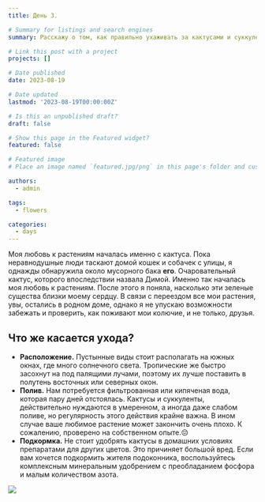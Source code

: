 ```yaml
---
title: День 3.

# Summary for listings and search engines
summary: Расскажу о том, как правильно ухаживать за кактусами и суккулентами.

# Link this post with a project
projects: []

# Date published
date: 2023-08-19

# Date updated
lastmod: '2023-08-19T00:00:00Z'

# Is this an unpublished draft?
draft: false

# Show this page in the Featured widget?
featured: false

# Featured image
# Place an image named `featured.jpg/png` in this page's folder and customize its options here.

authors:
  - admin

tags:
  - flowers

categories:
  - days
---
```



Моя любовь к растениям началась именно с кактуса. Пока неравнодушные люди таскают домой кошек и собачек с улицы, я однажды обнаружила около мусорного бака **его**. Очаровательный кактус, которого впоследствии назвала Димой. Именно так началась моя любовь к растениям. После этого я поняла, насколько эти зеленые существа близки моему сердцу. В связи с переездом все мои растения, увы, остались в родном доме, однако я не упускаю возможности забежать и проверить, как поживают мои колючие, и не только, друзья.

## Что же касается ухода?
- **Расположение.** Пустынные виды стоит располагать на южных окнах, где много солнечного света. Тропические же быстро засохнут на под палящими лучами, поэтому их лучше поставить в полутень восточных или северных окон.
- **Полив.** Нам потребуется фильтрованная или кипяченая вода, которая пару дней отстоялась. Кактусы и суккуленты, действительно нуждаются в умеренном, а иногда даже слабом поливе, но регулярность этого действия крайне важна. В ином случае ваше любимое растение может закончить очень плохо. К сожалению, проверено на собственном опыте.😔
- **Подкормка.** Не стоит удобрять кактусы в домашних условиях препаратами для других цветов. Это причиняет большой вред. Если вам хочется подкормить жителя подоконника, воспользуйтесь комплексным минеральным удобрением с преобладанием фосфора и малым количеством азота.

![](/5post/featured.jpg)
